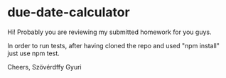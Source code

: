 # due-date-calculator

Hi! Probably you are reviewing my submitted homework for you guys.

In order to run tests, after having cloned the repo and used "npm install" just use npm test.

Cheers,
Szövérdffy Gyuri
